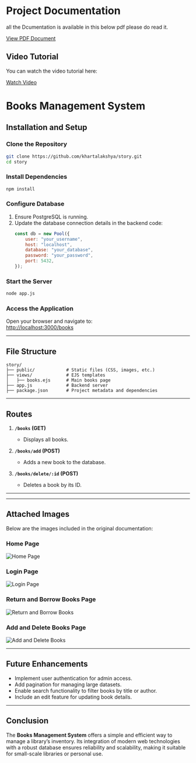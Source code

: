 # Project Documentation

all the Dcumentation is available in this  below pdf please do  read it.

[View PDF Document](README/Books%20Management%20System.pdf)

## Video Tutorial

You can watch the video tutorial here:

[Watch Video](README/BooksManagementVideo.mp4)


# Books Management System

## Installation and Setup

### Clone the Repository
```bash
git clone https://github.com/khartalakshya/story.git
cd story
```

### Install Dependencies
```bash
npm install
```

### Configure Database

1. Ensure PostgreSQL is running.
2. Update the database connection details in the backend code:
    ```javascript
    const db = new Pool({
        user: "your_username",
        host: "localhost",
        database: "your_database",
        password: "your_password",
        port: 5432,
    });
    ```

### Start the Server
```bash
node app.js
```

### Access the Application

Open your browser and navigate to:  
[http://localhost:3000/books](http://localhost:3000/books)

---

## File Structure

```
story/
├── public/            # Static files (CSS, images, etc.)
├── views/             # EJS templates
│   ├── books.ejs      # Main books page
├── app.js             # Backend server
├── package.json       # Project metadata and dependencies
```

---

## Routes

1. **`/books` (GET)**  
   - Displays all books.

2. **`/books/add` (POST)**  
   - Adds a new book to the database.

3. **`/books/delete/:id` (POST)**  
   - Deletes a book by its ID.

---
---

## Attached Images

Below are the images included in the original documentation:

### Home Page
![Home Page](assets/images/home_page.png)

### Login Page
![Login Page](assets/images/login_page.png)

### Return and Borrow Books Page
![Return and Borrow Books](assets/images/return_borrow_page.png)

### Add and Delete Books Page
![Add and Delete Books](assets/images/add_delete_page.png)

---

## Future Enhancements

- Implement user authentication for admin access.
- Add pagination for managing large datasets.
- Enable search functionality to filter books by title or author.
- Include an edit feature for updating book details.

---

## Conclusion

The **Books Management System** offers a simple and efficient way to manage a library’s inventory. Its integration of modern web technologies with a robust database ensures reliability and scalability, making it suitable for small-scale libraries or personal use.





